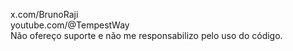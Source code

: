 x.com/BrunoRaji<br>
youtube.com/@TempestWay<br>
Não ofereço suporte e não me responsabilizo pelo uso do código.
